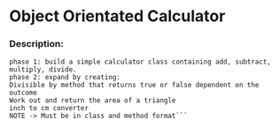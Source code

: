 # Object Orientated Calculator

### Description:

```Build a basic object Orientated Calculator
phase 1: build a simple calculator class containing add, subtract, multiply, divide.
phase 2: expand by creating:
Divisible by method that returns true or false dependent on the outcome
Work out and return the area of a triangle
inch to cm converter
NOTE -> Must be in class and method format```
